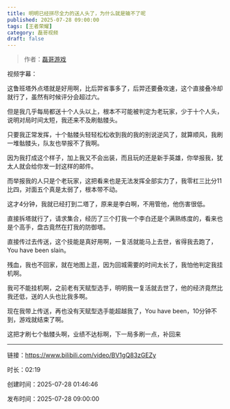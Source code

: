 ```yaml
---
title: 明明已经拼尽全力的送人头了，为什么就是输不了呢
published: 2025-07-28 09:00:00
tags: [王者荣耀]
category: 磊哥视频
draft: false
---
```



> 作者：[磊哥游戏](https://space.bilibili.com/268941858)

视频字幕：

这鲁班塔外点塔就是好用啊，比后羿省事多了，后羿还要叠攻速，这个直接叠冷却就行了，虽然有时候评分会超过六。

但是我几乎每局都送十个人头以上，根本不可能被判定为老玩家，少于十个人头，说明对局时间太短，我还来不及刷骷髅头。

只要我正常发挥，十个骷髅头轻轻松松收到我的我的别说逆风了，就算顺风，我刷一堆骷髅头，队友也举报不了我啊。

因为我打成这个样子，加上我又不会出装，而且玩的还是新手英雄，你举报我，犹太人就会给你发一封这样的邮件。

而举报我的人只是个老玩家，这把看来也是无法发挥全部实力了，我零杠三比分11比四，对面五个真是太弱了，根本带不动。

这才4分钟，我就已经打到二塔了，原来是李白啊，不用管他，他伤害很低。

直接拆塔就行了，请求集合，经历了三个打我一个李白还是个满熟练度的，看来也是个高手，盘古竟然在打我的防御塔。

直接传过去传送，这个技能是真好用啊，一复活就能马上去世，省得我去跑了，You have been slain。

残血，我也不回家，就在地图上逛，因为回城需要的时间太长了，我怕他判定我挂机啊。

我可不能挂机啊，之前老有天赋型选手，明明我一复活就去世了，他的经济竟然比我还低，送的人头也比我多啊。

现在我带上传送，再也没有天赋型选手能超越我了，You have been，10分钟不到，游戏就结束了啊。

这把才刷七个骷髅头啊，业绩不达标啊，下一局多刷一点，补回来

---

链接：https://www.bilibili.com/video/BV1gQ83zGEZy

时长：02:19

创建时间：2025-07-28 01:46:46

发布时间：2025-07-28 09:00:00
